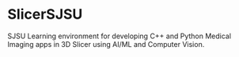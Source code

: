 # SlicerSJSU
SJSU Learning environment for developing C++ and Python Medical Imaging apps in 3D Slicer using AI/ML and Computer Vision.
